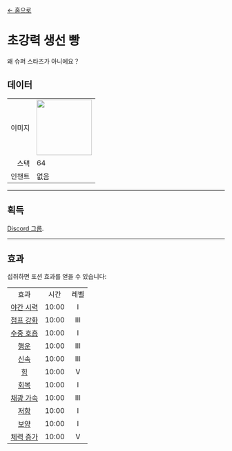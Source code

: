 [← 홈으로](../)
# 초강력 생선 빵
왜 슈퍼 스타즈가 아니에요？

## 데이터
<table>
    <tr><td align="end">이미지</td><td><img src="https://i.imgur.com/FKdV3M1.gif" width="128"/></td></tr>
    <tr><td align="end">스택</td><td>64</td></tr>
    <tr><td align="end">인챈트</td><td>없음</td></tr>
</table>

---

## 획득
[Discord 그룹](../feature/discord_server.md).

---

## 효과
섭취하면 포션 효과를 얻을 수 있습니다:  

<table>
    <tr><td align="center">효과</td><td align="center">시간</td><td align="center">레벨</td></tr>
    <tr><td align="center"><a href="https://minecraft.fandom.com/ko/wiki/야간_투시">야간 시력</a></td><td align="center">10:00</td><td align="center">I</td></tr>
    <tr><td align="center"><a href="https://minecraft.fandom.com/ko/wiki/점프_강화">점프 강화</a></td><td align="center">10:00</td><td align="center">III</td></tr>
    <tr><td align="center"><a href="https://minecraft.fandom.com/ko/wiki/수중_호흡">수중 호흡</a></td><td align="center">10:00</td><td align="center">I</td></tr>
    <tr><td align="center"><a href="https://minecraft.fandom.com/ko/wiki/행운">행운</a></td><td align="center">10:00</td><td align="center">III</td></tr>
    <tr><td align="center"><a href="https://minecraft.fandom.com/ko/wiki/신속함">신속</a></td><td align="center">10:00</td><td align="center">III</td></tr>
    <tr><td align="center"><a href="https://minecraft.fandom.com/ko/wiki/힘">힘</a></td><td align="center">10:00</td><td align="center">V</td></tr>
    <tr><td align="center"><a href="https://minecraft.fandom.com/ko/wiki/회복">회복</a></td><td align="center">10:00</td><td align="center">I</td></tr>
    <tr><td align="center"><a href="https://minecraft.fandom.com/ko/wiki/채굴_가속">채광 가속</a></td><td align="center">10:00</td><td align="center">III</td></tr>
    <tr><td align="center"><a href="https://minecraft.fandom.com/ko/wiki/저항">저항</a></td><td align="center">10:00</td><td align="center">I</td></tr>
    <tr><td align="center"><a href="https://minecraft.fandom.com/ko/wiki/신음">보양</a></td><td align="center">10:00</td><td align="center">I</td></tr>
    <tr><td align="center"><a href="https://minecraft.fandom.com/ko/wiki/체력_증가">체력 증가</a></td><td align="center">10:00</td><td align="center">V</td></tr>
</table>
